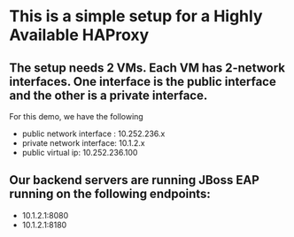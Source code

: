 # This is a simple setup for a Highly Available HAProxy

## The setup needs 2 VMs. Each VM has 2-network interfaces. One interface is the public interface and the other is a private interface.

For this demo, we have the following

- public network interface : 10.252.236.x
- private network interface: 10.1.2.x
- public virtual ip:         10.252.236.100

## Our backend servers are running JBoss EAP running on the following endpoints:

   - 10.1.2.1:8080
   - 10.1.2.1:8180
